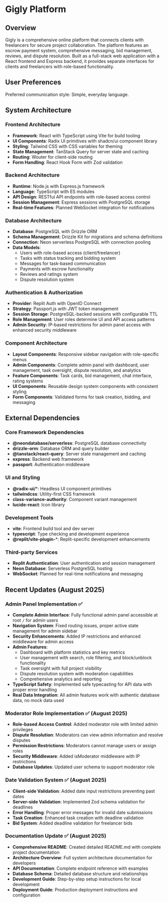 # Gigly Platform

## Overview

Gigly is a comprehensive online platform that connects clients with freelancers for secure project collaboration. The platform features an escrow payment system, comprehensive messaging, bid management, reviews, and dispute resolution. Built as a full-stack web application with a React frontend and Express backend, it provides separate interfaces for clients and freelancers with role-based functionality.

## User Preferences

Preferred communication style: Simple, everyday language.

## System Architecture

### Frontend Architecture
- **Framework**: React with TypeScript using Vite for build tooling
- **UI Components**: Radix UI primitives with shadcn/ui component library
- **Styling**: Tailwind CSS with CSS variables for theming
- **State Management**: TanStack Query for server state and caching
- **Routing**: Wouter for client-side routing
- **Form Handling**: React Hook Form with Zod validation

### Backend Architecture
- **Runtime**: Node.js with Express.js framework
- **Language**: TypeScript with ES modules
- **API Design**: RESTful API endpoints with role-based access control
- **Session Management**: Express sessions with PostgreSQL storage
- **Real-time Features**: Planned WebSocket integration for notifications

### Database Architecture
- **Database**: PostgreSQL with Drizzle ORM
- **Schema Management**: Drizzle Kit for migrations and schema definitions
- **Connection**: Neon serverless PostgreSQL with connection pooling
- **Data Models**: 
  - Users with role-based access (client/freelancer)
  - Tasks with status tracking and bidding system
  - Messages for task-based communication
  - Payments with escrow functionality
  - Reviews and ratings system
  - Dispute resolution system

### Authentication & Authorization
- **Provider**: Replit Auth with OpenID Connect
- **Strategy**: Passport.js with JWT token management
- **Session Storage**: PostgreSQL-backed sessions with configurable TTL
- **Role Management**: User roles determine UI and API access patterns
- **Admin Security**: IP-based restrictions for admin panel access with enhanced security middleware

### Component Architecture
- **Layout Components**: Responsive sidebar navigation with role-specific menus
- **Admin Components**: Complete admin panel with dashboard, user management, task oversight, dispute resolution, and analytics
- **Feature Components**: Task cards, bid management, chat interface, rating systems
- **UI Components**: Reusable design system components with consistent styling
- **Form Components**: Validated forms for task creation, bidding, and messaging

## External Dependencies

### Core Framework Dependencies
- **@neondatabase/serverless**: PostgreSQL database connectivity
- **drizzle-orm**: Database ORM and query builder
- **@tanstack/react-query**: Server state management and caching
- **express**: Backend web framework
- **passport**: Authentication middleware

### UI and Styling
- **@radix-ui/***: Headless UI component primitives
- **tailwindcss**: Utility-first CSS framework
- **class-variance-authority**: Component variant management
- **lucide-react**: Icon library

### Development Tools
- **vite**: Frontend build tool and dev server
- **typescript**: Type checking and development experience
- **@replit/vite-plugin-***: Replit-specific development enhancements

### Third-party Services
- **Replit Authentication**: User authentication and session management
- **Neon Database**: Serverless PostgreSQL hosting
- **WebSocket**: Planned for real-time notifications and messaging

## Recent Updates (August 2025)

### Admin Panel Implementation ✅
- **Complete Admin Interface**: Fully functional admin panel accessible at root `/` for admin users
- **Navigation System**: Fixed routing issues, proper active state management for admin sidebar
- **Security Enhancements**: Added IP restrictions and enhanced middleware for admin access
- **Admin Features**:
  - Dashboard with platform statistics and key metrics
  - User management with search, role filtering, and block/unblock functionality
  - Task oversight with full project visibility
  - Dispute resolution system with moderation capabilities
  - Comprehensive analytics and reporting
- **TypeScript Safety**: Implemented safe typecasting for API data with proper error handling
- **Real Data Integration**: All admin features work with authentic database data, no mock data used

### Moderator Role Implementation ✅ (August 2025)
- **Role-based Access Control**: Added moderator role with limited admin privileges
- **Dispute Resolution**: Moderators can view admin information and resolve disputes
- **Permission Restrictions**: Moderators cannot manage users or assign roles
- **Security Middleware**: Added isModerator middleware with IP restrictions
- **Database Updates**: Updated user schema to support moderator role

### Date Validation System ✅ (August 2025)  
- **Client-side Validation**: Added date input restrictions preventing past dates
- **Server-side Validation**: Implemented Zod schema validation for deadlines
- **Error Handling**: Proper error messages for invalid date submissions
- **Task Creation**: Enhanced task creation with deadline validation
- **Bid System**: Added deadline validation for freelancer bids

### Documentation Update ✅ (August 2025)
- **Comprehensive README**: Created detailed README.md with complete project documentation
- **Architecture Overview**: Full system architecture documentation for developers
- **API Documentation**: Complete endpoint reference with examples
- **Database Schema**: Detailed database structure and relationships
- **Development Guide**: Step-by-step setup instructions for local development
- **Deployment Guide**: Production deployment instructions and configuration